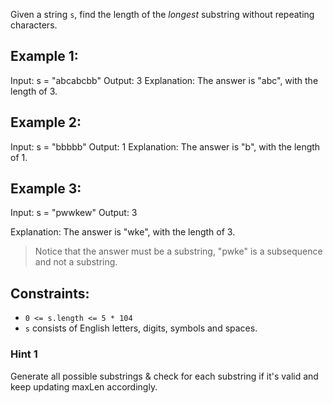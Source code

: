 Given a string `s`, find the length of the *longest* substring without repeating characters.

## Example 1:

Input: s = "abcabcbb"
Output: 3
Explanation: The answer is "abc", with the length of 3.

## Example 2:

Input: s = "bbbbb"
Output: 1
Explanation: The answer is "b", with the length of 1.

## Example 3:

Input: s = "pwwkew"
Output: 3

Explanation: The answer is "wke", with the length of 3.

> Notice that the answer must be a substring, "pwke" is a subsequence and not a substring.

## Constraints:

-   `0 <= s.length <= 5 * 104`
-   `s` consists of English letters, digits, symbols and spaces.


### Hint 1
Generate all possible substrings & check for each substring if it's valid and keep updating maxLen accordingly.